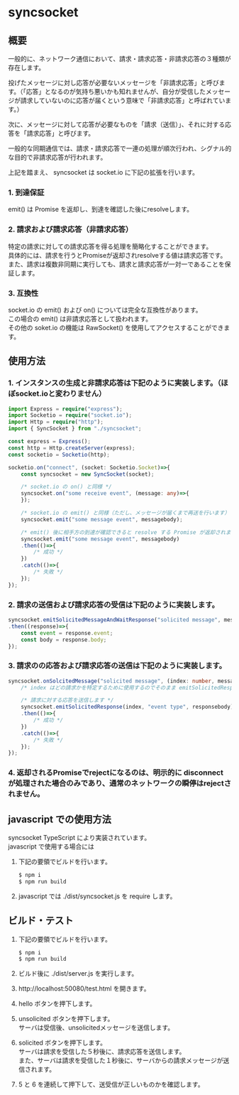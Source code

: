 # syncsocket

## 概要

一般的に、ネットワーク通信において、請求・請求応答・非請求応答の３種類が存在します。

投げたメッセージに対し応答が必要ないメッセージを「非請求応答」と呼びます。（「応答」となるのが気持ち悪いかも知れませんが、自分が受信したメッセージが請求していないのに応答が届くという意味で「非請求応答」と呼ばれています。）

次に、メッセージに対して応答が必要なものを「請求（送信）」、それに対する応答を「請求応答」と呼びます。

一般的な同期通信では、請求・請求応答で一連の処理が順次行われ、シグナル的な目的で非請求応答が行われます。

上記を踏まえ、 syncsocket は socket.io に下記の拡張を行います。

### 1. 到達保証

emit() は Promise を返却し、到達を確認した後にresolveします。

### 2. 請求および請求応答（非請求応答）

特定の請求に対しての請求応答を得る処理を簡略化することができます。<br>
具体的には、請求を行うとPromiseが返却されresolveする値は請求応答です。<br>
また、請求は複数非同期に実行しても、請求と請求応答が一対一であることを保証します。

### 3. 互換性

socket.io の emit() および on() については完全な互換性があります。<br>
この場合の emit() は非請求応答として扱われます。<br>
その他の soket.io の機能は RawSocket() を使用してアクセスすることができます。

## 使用方法

### 1. インスタンスの生成と非請求応答は下記のように実装します。（ほぼsocket.ioと変わりません）
```typescript
import Express = require("express");
import Socketio = require("socket.io");
import Http = require("http");
import { SyncSocket } from "./syncsocket";

const express = Express();
const http = Http.createServer(express);
const socketio = Socketio(http);

socketio.on("connect", (socket: Socketio.Socket)=>{
    const syncsocket = new SyncSocket(socket);

    /* socket.io の on() と同様 */
    syncsocket.on("some receive event", (message: any)=>{
    });

    /* socket.io の emit() と同様（ただし、メッセージが届くまで再送を行います） */
    syncsocket.emit("some message event", messagebody);

    /* emit() 後に相手方の到達が確認できると resolve する Promise が返却されます */
    syncsocket.emit("some message event", messagebody)
    .then(()=>{
        /* 成功 */
    })
    .catch(()=>{
        /* 失敗 */
    });
});
```

### 2. 請求の送信および請求応答の受信は下記のように実装します。
```typescript
syncsocket.emitSolicitedMessageAndWaitResponse("solicited message", messagebody)
.then((response)=>{
    const event = response.event;
    const body = response.body;
});
```

### 3. 請求のの応答および請求応答の送信は下記のように実装します。
```typescript
syncsocket.onSolcitedMessage("solicited message", (index: number, messagebody: any) => {
    /* index はどの請求かを特定するために使用するのでそのまま emitSolicitedResponse() に渡してください */

    /* 請求に対する応答を送信します */
    syncsocket.emitSolicitedResponse(index, "event type", responsebody)
    .then(()=>{
        /* 成功 */
    })
    .catch(()=>{
        /* 失敗 */
    });
});
```

### 4. 返却されるPromiseでrejectになるのは、明示的に disconnect が処理された場合のみであり、通常のネットワークの瞬停はrejectされません。


## javascript での使用方法

syncsocket TypeScript により実装されています。<br>
javascript で使用する場合には

1. 下記の要領でビルドを行います。
    ```sh
    $ npm i
    $ npm run build
    ```
1. javascript では ./dist/syncsocket.js を require します。

## ビルド・テスト

1. 下記の要領でビルドを行います。
    ```sh
    $ npm i
    $ npm run build
    ```
1. ビルド後に ./dist/server.js を実行します。

1. http://localhost:50080/test.html を開きます。

1. hello ボタンを押下します。

1. unsolicited ボタンを押下します。<br>
サーバは受信後、unsolicitedメッセージを送信します。

1. solicited ボタンを押下します。<br>
サーバは請求を受信した５秒後に、請求応答を送信します。<br>
また、サーバは請求を受信した１秒後に、サーバからの請求メッセージが送信されます。

1. 5 と 6 を連続して押下して、送受信が正しいものかを確認します。